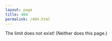 ```yaml
---
layout: page
title: 404
permalink: /404.html
---
```


The limit does not exist! (Neither does this page.)

